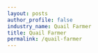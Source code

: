 ```yaml
---
layout: posts 
author_profile: false 
industry_name: Quail Farmer
title: Quail Farmer
permalink: /quail-farmer
---
```


